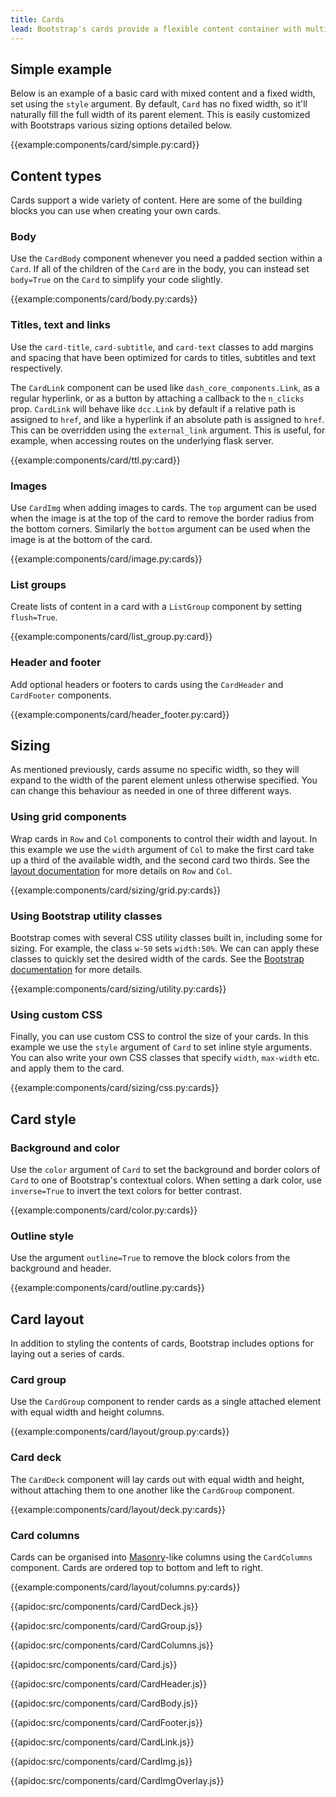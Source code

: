 ```yaml
---
title: Cards
lead: Bootstrap's cards provide a flexible content container with multiple variants and options.
---
```


## Simple example

Below is an example of a basic card with mixed content and a fixed width, set using the `style` argument. By default, `Card` has no fixed width, so it'll naturally fill the full width of its parent element. This is easily customized with Bootstraps various sizing options detailed below.

{{example:components/card/simple.py:card}}

## Content types

Cards support a wide variety of content. Here are some of the building blocks you can use when creating your own cards.

### Body

Use the `CardBody` component whenever you need a padded section within a `Card`. If all of the children of the `Card` are in the body, you can instead set `body=True` on the `Card` to simplify your code slightly.

{{example:components/card/body.py:cards}}

### Titles, text and links

Use the `card-title`, `card-subtitle`, and `card-text` classes to add margins and spacing that have been optimized for cards to titles, subtitles and text respectively.

The `CardLink` component can be used like `dash_core_components.Link`, as a regular hyperlink, or as a button by attaching a callback to the `n_clicks` prop. `CardLink` will behave like `dcc.Link` by default if a relative path is assigned to `href`, and like a hyperlink if an absolute path is assigned to `href`. This can be overridden using the `external_link` argument. This is useful, for example, when accessing routes on the underlying flask server.

{{example:components/card/ttl.py:card}}

### Images

Use `CardImg` when adding images to cards. The `top` argument can be used when the image is at the top of the card to remove the border radius from the bottom corners. Similarly the `bottom` argument can be used when the image is at the bottom of the card.

{{example:components/card/image.py:cards}}

### List groups

Create lists of content in a card with a `ListGroup` component by setting `flush=True`.

{{example:components/card/list_group.py:card}}

### Header and footer

Add optional headers or footers to cards using the `CardHeader` and `CardFooter` components.

{{example:components/card/header_footer.py:card}}

## Sizing

As mentioned previously, cards assume no specific width, so they will expand to the width of the parent element unless otherwise specified. You can change this behaviour as needed in one of three different ways.

### Using grid components

Wrap cards in `Row` and `Col` components to control their width and layout. In this example we use the `width` argument of `Col` to make the first card take up a third of the available width, and the second card two thirds. See the [layout documentation](/l/components/layout) for more details on `Row` and `Col`.

{{example:components/card/sizing/grid.py:cards}}

### Using Bootstrap utility classes

Bootstrap comes with several CSS utility classes built in, including some for sizing. For example, the class `w-50` sets `width:50%`. We can can apply these classes to quickly set the desired width of the cards. See the [Bootstrap documentation](https://getbootstrap.com/docs/4.3/utilities/sizing/) for more details.

{{example:components/card/sizing/utility.py:cards}}

### Using custom CSS

Finally, you can use custom CSS to control the size of your cards. In this example we use the `style` argument of `Card` to set inline style arguments. You can also write your own CSS classes that specify `width`, `max-width` etc. and apply them to the card.

{{example:components/card/sizing/css.py:cards}}

## Card style

### Background and color

Use the `color` argument of `Card` to set the background and border colors of `Card` to one of Bootstrap's contextual colors. When setting a dark color, use `inverse=True` to invert the text colors for better contrast.

{{example:components/card/color.py:cards}}

### Outline style

Use the argument `outline=True` to remove the block colors from the background and header.

{{example:components/card/outline.py:cards}}

## Card layout

In addition to styling the contents of cards, Bootstrap includes options for laying out a series of cards.

### Card group

Use the `CardGroup` component to render cards as a single attached element with equal width and height columns.

{{example:components/card/layout/group.py:cards}}

### Card deck

The `CardDeck` component will lay cards out with equal width and height, without attaching them to one another like the `CardGroup` component.

{{example:components/card/layout/deck.py:cards}}

### Card columns

Cards can be organised into [Masonry](https://masonry.desandro.com/)-like columns using the `CardColumns` component. Cards are ordered top to bottom and left to right.

{{example:components/card/layout/columns.py:cards}}

{{apidoc:src/components/card/CardDeck.js}}

{{apidoc:src/components/card/CardGroup.js}}

{{apidoc:src/components/card/CardColumns.js}}

{{apidoc:src/components/card/Card.js}}

{{apidoc:src/components/card/CardHeader.js}}

{{apidoc:src/components/card/CardBody.js}}

{{apidoc:src/components/card/CardFooter.js}}

{{apidoc:src/components/card/CardLink.js}}

{{apidoc:src/components/card/CardImg.js}}

{{apidoc:src/components/card/CardImgOverlay.js}}

